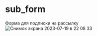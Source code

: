 # sub_form
Форма для подписки на рассылку 
![Снимок экрана 2023-07-19 в 22 08 33](https://github.com/webdokito/sub_form/assets/787504/cecd0edd-55e7-40df-a29d-483b63d12faf)
